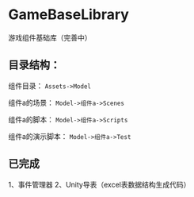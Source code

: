 # GameBaseLibrary
游戏组件基础库（完善中）

## 目录结构：
组件目录：
```Assets->Model```

组件a的场景：
```Model->组件a->Scenes```

组件a的脚本：
```Model->组件a->Scripts```

组件a的演示脚本：
```Model->组件a->Test```

## 已完成

1、事件管理器
2、Unity导表（excel表数据结构生成代码）
